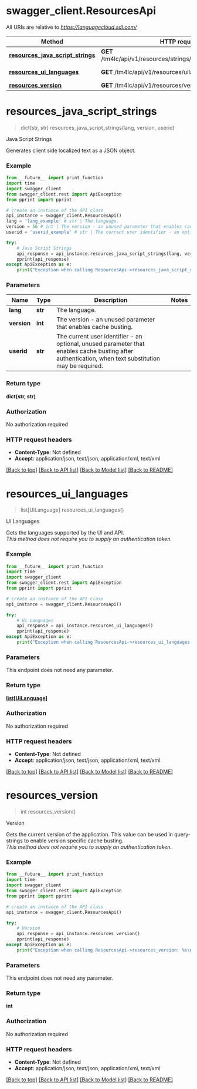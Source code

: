 # swagger_client.ResourcesApi

All URIs are relative to *https://languagecloud.sdl.com/*

Method | HTTP request | Description
------------- | ------------- | -------------
[**resources_java_script_strings**](ResourcesApi.md#resources_java_script_strings) | **GET** /tm4lc/api/v1/resources/strings/{lang}/{version}/{userid} | Java Script Strings
[**resources_ui_languages**](ResourcesApi.md#resources_ui_languages) | **GET** /tm4lc/api/v1/resources/uilanguages | Ui Languages
[**resources_version**](ResourcesApi.md#resources_version) | **GET** /tm4lc/api/v1/resources/version | Version

# **resources_java_script_strings**
> dict(str, str) resources_java_script_strings(lang, version, userid)

Java Script Strings

Generates client side localized text as a JSON object.

### Example
```python
from __future__ import print_function
import time
import swagger_client
from swagger_client.rest import ApiException
from pprint import pprint

# create an instance of the API class
api_instance = swagger_client.ResourcesApi()
lang = 'lang_example' # str | The language.
version = 56 # int | The version - an unused parameter that enables cache busting.
userid = 'userid_example' # str | The current user identifier - an optional, unused parameter that enables cache busting after authentication, when text substitution may be required.

try:
    # Java Script Strings
    api_response = api_instance.resources_java_script_strings(lang, version, userid)
    pprint(api_response)
except ApiException as e:
    print("Exception when calling ResourcesApi->resources_java_script_strings: %s\n" % e)
```

### Parameters

Name | Type | Description  | Notes
------------- | ------------- | ------------- | -------------
 **lang** | **str**| The language. | 
 **version** | **int**| The version - an unused parameter that enables cache busting. | 
 **userid** | **str**| The current user identifier - an optional, unused parameter that enables cache busting after authentication, when text substitution may be required. | 

### Return type

**dict(str, str)**

### Authorization

No authorization required

### HTTP request headers

 - **Content-Type**: Not defined
 - **Accept**: application/json, text/json, application/xml, text/xml

[[Back to top]](#) [[Back to API list]](../README.md#documentation-for-api-endpoints) [[Back to Model list]](../README.md#documentation-for-models) [[Back to README]](../README.md)

# **resources_ui_languages**
> list[UiLanguage] resources_ui_languages()

Ui Languages

Gets the languages supported by the UI and API.  <br/>_This method does not require you to supply an authentication token._

### Example
```python
from __future__ import print_function
import time
import swagger_client
from swagger_client.rest import ApiException
from pprint import pprint

# create an instance of the API class
api_instance = swagger_client.ResourcesApi()

try:
    # Ui Languages
    api_response = api_instance.resources_ui_languages()
    pprint(api_response)
except ApiException as e:
    print("Exception when calling ResourcesApi->resources_ui_languages: %s\n" % e)
```

### Parameters
This endpoint does not need any parameter.

### Return type

[**list[UiLanguage]**](UiLanguage.md)

### Authorization

No authorization required

### HTTP request headers

 - **Content-Type**: Not defined
 - **Accept**: application/json, text/json, application/xml, text/xml

[[Back to top]](#) [[Back to API list]](../README.md#documentation-for-api-endpoints) [[Back to Model list]](../README.md#documentation-for-models) [[Back to README]](../README.md)

# **resources_version**
> int resources_version()

Version

Gets the current version of the application. This value can be used in query-strings to enable version specific cache busting.  <br/>_This method does not require you to supply an authentication token._

### Example
```python
from __future__ import print_function
import time
import swagger_client
from swagger_client.rest import ApiException
from pprint import pprint

# create an instance of the API class
api_instance = swagger_client.ResourcesApi()

try:
    # Version
    api_response = api_instance.resources_version()
    pprint(api_response)
except ApiException as e:
    print("Exception when calling ResourcesApi->resources_version: %s\n" % e)
```

### Parameters
This endpoint does not need any parameter.

### Return type

**int**

### Authorization

No authorization required

### HTTP request headers

 - **Content-Type**: Not defined
 - **Accept**: application/json, text/json, application/xml, text/xml

[[Back to top]](#) [[Back to API list]](../README.md#documentation-for-api-endpoints) [[Back to Model list]](../README.md#documentation-for-models) [[Back to README]](../README.md)

